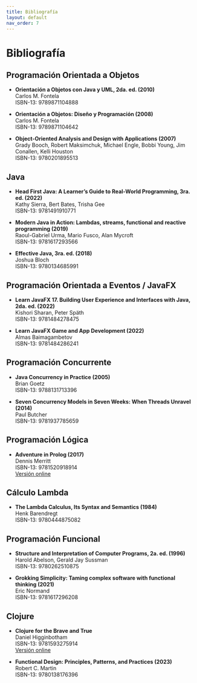 ```yaml
---
title: Bibliografía
layout: default
nav_order: 7
---
```


# Bibliografía

## Programación Orientada a Objetos

-  **Orientación a Objetos con Java y UML, 2da. ed. (2010)**
   <br>Carlos M. Fontela
   <br>ISBN-13: 9789871104888

-  **Orientación a Objetos: Diseño y Programación (2008)**
   <br>Carlos M. Fontela
   <br>ISBN-13: 9789871104642

-  **Object-Oriented Analysis and Design with Applications (2007)**
   <br>Grady Booch, Robert Maksimchuk, Michael Engle, Bobbi Young, Jim Conallen, Kelli Houston
   <br>ISBN-13: 9780201895513

## Java

-  **Head First Java: A Learner’s Guide to Real-World Programming, 3ra. ed. (2022)**
   <br>Kathy Sierra, Bert Bates, Trisha Gee
   <br>ISBN-13: 9781491910771

-  **Modern Java in Action: Lambdas, streams, functional and reactive programming (2019)**
   <br>Raoul-Gabriel Urma, Mario Fusco, Alan Mycroft
   <br>ISBN-13: 9781617293566

-  **Effective Java, 3ra. ed. (2018)**
   <br>Joshua Bloch
   <br>ISBN-13: 9780134685991

## Programación Orientada a Eventos / JavaFX

-  **Learn JavaFX 17. Building User Experience and Interfaces with Java, 2da. ed. (2022)**
   <br>Kishori Sharan, Peter Späth
   <br>ISBN-13: 9781484278475

-  **Learn JavaFX Game and App Development (2022)**
   <br>Almas Baimagambetov
   <br>ISBN-13: 9781484286241

## Programación Concurrente

-  **Java Concurrency in Practice (2005)**
   <br>Brian Goetz
   <br>ISBN-13: 9788131713396

-  **Seven Concurrency Models in Seven Weeks: When Threads Unravel (2014)**
   <br>Paul Butcher
   <br>ISBN-13: 9781937785659

## Programación Lógica

-  **Adventure in Prolog (2017)**
   <br>Dennis Merritt
   <br>ISBN-13: 9781520918914
   <br>[Versión online](http://www.amzi.com/AdventureInProlog/index.php)

## Cálculo Lambda

-  **The Lambda Calculus, Its Syntax and Semantics (1984)**
   <br>Henk Barendregt
   <br>ISBN-13: 9780444875082

## Programación Funcional

-  **Structure and Interpretation of Computer Programs, 2a. ed. (1996)**
   <br>Harold Abelson, Gerald Jay Sussman
   <br>ISBN-13: 9780262510875

-  **Grokking Simplicity: Taming complex software with functional thinking (2021)**
   <br>Eric Normand
   <br>ISBN-13: 9781617296208

## Clojure

-  **Clojure for the Brave and True**
   <br> Daniel Higginbotham
   <br> ISBN-13:  9781593275914
   <br>[Versión online](https://www.braveclojure.com/clojure-for-the-brave-and-true/)

-  **Functional Design: Principles, Patterns, and Practices (2023)**
   <br>Robert C. Martin
   <br>ISBN-13: 9780138176396


<!--
-  **Head First Design Patterns: Building Extensible and Maintainable Object-Oriented Software, 2da. ed. (2021)**
   <br>Eric Freeman, Elisabeth Robson
   <br>ISBN-13: 9781492078005

-  **Test-Driven Java Development, 2da. ed. (2018)**
   <br>Alex Garcia, Viktor Farcic
   <br>ISBN-13: 9781788836111

-  **Software Engineering with UML (2018)**
   <br>Bhuvan Unhelkar
   <br>ISBN-13: 9781138297432

-  **UML: Modelado de software para profesionales (2011)**
   <br>Carlos M. Fontela
   <br>ISBN-13: 9789871609222

-  **Clean Code (2008)**
   <br>Robert C. Martin
   <br>ISBN-13: 9780132350884

-  **Code Complete (2004)**
   <br>Steve McConnell
   <br>ISBN-13: 9780735619678

-  **Agile Software Development, Principles, Patterns, and Practices (2003)**
   <br>Robert C. Martin
   <br>ISBN-13: 9780135974445

-  **Design Patterns: Elements of Reusable Object-Oriented Software (1994)**
   <br>Erich Gamma, Richard Helm, Ralph Johnson, John Vlissides
   <br>ISBN-13: 9780201633610

-->
